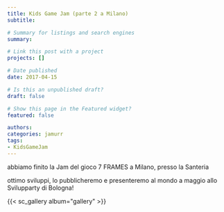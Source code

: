 ```yaml
---
title: Kids Game Jam (parte 2 a Milano)
subtitle: 

# Summary for listings and search engines
summary: 

# Link this post with a project
projects: []

# Date published
date: 2017-04-15

# Is this an unpublished draft?
draft: false

# Show this page in the Featured widget?
featured: false

authors:
categories: jamurr
tags:
- KidsGameJam
---
```

abbiamo finito la Jam del gioco 7 FRAMES a Milano, presso la Santeria

ottimo sviluppi, lo pubblicheremo e presenteremo al mondo a maggio allo Svilupparty di Bologna!

{{< sc_gallery album="gallery" >}}
